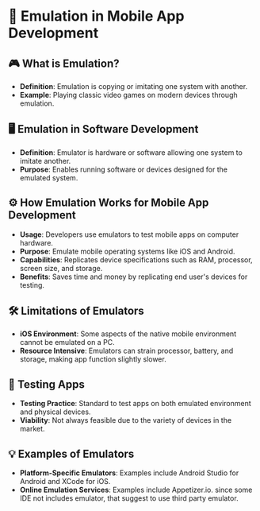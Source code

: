 # 📱 Emulation in Mobile App Development

## 🎮 What is Emulation?

- **Definition**: Emulation is copying or imitating one system with another.
- **Example**: Playing classic video games on modern devices through emulation.

## 🖥️ Emulation in Software Development

- **Definition**: Emulator is hardware or software allowing one system to imitate another.
- **Purpose**: Enables running software or devices designed for the emulated system.

## ⚙️ How Emulation Works for Mobile App Development

- **Usage**: Developers use emulators to test mobile apps on computer hardware.
- **Purpose**: Emulate mobile operating systems like iOS and Android.
- **Capabilities**: Replicates device specifications such as RAM, processor, screen size, and storage.
- **Benefits**: Saves time and money by replicating end user's devices for testing.

## 🛠️ Limitations of Emulators

- **iOS Environment**: Some aspects of the native mobile environment cannot be emulated on a PC.
- **Resource Intensive**: Emulators can strain processor, battery, and storage, making app function slightly slower.

## 🧪 Testing Apps

- **Testing Practice**: Standard to test apps on both emulated environment and physical devices.
- **Viability**: Not always feasible due to the variety of devices in the market.

## 💡 Examples of Emulators

- **Platform-Specific Emulators**: Examples include Android Studio for Android and XCode for iOS.
- **Online Emulation Services**: Examples include Appetizer.io. since some IDE not includes emulator, that suggest to use third party emulator.
